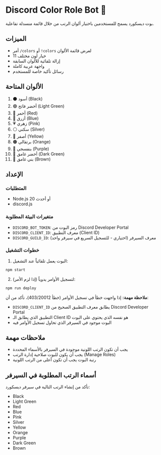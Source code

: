 # Discord Color Role Bot 🎨

بوت ديسكورد يسمح للمستخدمين باختيار ألوان الرتب من خلال قائمة منسدلة تفاعلية.

## الميزات

- أمر `/colors` أو `!colors` لعرض قائمة الألوان
- 11 خيار لون مختلف
- إزالة تلقائية للألوان السابقة
- واجهة عربية كاملة
- رسائل تأكيد خاصة للمستخدم

## الألوان المتاحة

1. ⚫ أسود (Black)
2. 🟢 أخضر فاتح (Light Green)
3. 🔴 أحمر (Red)
4. 🔵 أزرق (Blue)
5. 💗 زهري (Pink)
6. ⚪ سكني (Silver)
7. 💛 أصفر (Yellow)
8. 🟠 برتقالي (Orange)
9. 💜 بنفسجي (Purple)
10. 🌿 أخضر غامق (Dark Green)
11. 🤎 بني غامق (Brown)

## الإعداد

### المتطلبات
- Node.js 20 أو أحدث
- discord.js

### متغيرات البيئة المطلوبة
- `DISCORD_BOT_TOKEN`: رمز البوت من Discord Developer Portal
- `DISCORD_CLIENT_ID`: معرف التطبيق (Client ID)
- `DISCORD_GUILD_ID`: معرف السيرفر (اختياري - للتسجيل السريع في سيرفر واحد)

### خطوات التشغيل

1. البوت يعمل تلقائياً عند التشغيل:
```bash
npm start
```

2. لتسجيل الأوامر يدوياً (إذا لزم الأمر):
```bash
npm run deploy
```

**ملاحظة مهمة:** إذا واجهت خطأ في تسجيل الأوامر (خطأ 403/20012)، تأكد من أن:
- `DISCORD_CLIENT_ID` يطابق معرف التطبيق الصحيح من Discord Developer Portal
- التطبيق الذي يطابق الـ Client ID هو نفسه الذي يحتوي على البوت
- البوت موجود في السيرفر الذي تحاول تسجيل الأوامر فيه

## ملاحظات مهمة

- يجب أن تكون الرتب اللونية موجودة في السيرفر بالأسماء المحددة
- يجب أن يكون للبوت صلاحية إدارة الرتب (Manage Roles)
- رتبة البوت يجب أن تكون أعلى من الرتب اللونية

## أسماء الرتب المطلوبة في السيرفر

تأكد من إنشاء الرتب التالية في سيرفر ديسكورد:
- Black
- Light Green
- Red
- Blue
- Pink
- Silver
- Yellow
- Orange
- Purple
- Dark Green
- Brown
